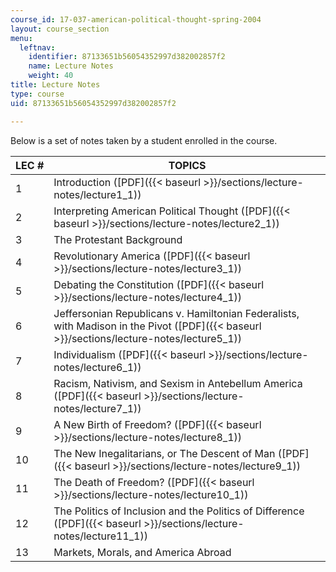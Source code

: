 ```yaml
---
course_id: 17-037-american-political-thought-spring-2004
layout: course_section
menu:
  leftnav:
    identifier: 87133651b56054352997d382002857f2
    name: Lecture Notes
    weight: 40
title: Lecture Notes
type: course
uid: 87133651b56054352997d382002857f2

---
```


Below is a set of notes taken by a student enrolled in the course.

| LEC # | TOPICS |
| --- | --- |
| 1 | Introduction ([PDF]({{< baseurl >}}/sections/lecture-notes/lecture1_1)) |
| 2 | Interpreting American Political Thought ([PDF]({{< baseurl >}}/sections/lecture-notes/lecture2_1)) |
| 3 | The Protestant Background |
| 4 | Revolutionary America ([PDF]({{< baseurl >}}/sections/lecture-notes/lecture3_1)) |
| 5 | Debating the Constitution ([PDF]({{< baseurl >}}/sections/lecture-notes/lecture4_1)) |
| 6 | Jeffersonian Republicans v. Hamiltonian Federalists, with Madison in the Pivot ([PDF]({{< baseurl >}}/sections/lecture-notes/lecture5_1)) |
| 7 | Individualism ([PDF]({{< baseurl >}}/sections/lecture-notes/lecture6_1)) |
| 8 | Racism, Nativism, and Sexism in Antebellum America ([PDF]({{< baseurl >}}/sections/lecture-notes/lecture7_1)) |
| 9 | A New Birth of Freedom? ([PDF]({{< baseurl >}}/sections/lecture-notes/lecture8_1)) |
| 10 | The New Inegalitarians, or The Descent of Man ([PDF]({{< baseurl >}}/sections/lecture-notes/lecture9_1)) |
| 11 | The Death of Freedom? ([PDF]({{< baseurl >}}/sections/lecture-notes/lecture10_1)) |
| 12 | The Politics of Inclusion and the Politics of Difference ([PDF]({{< baseurl >}}/sections/lecture-notes/lecture11_1)) |
| 13 | Markets, Morals, and America Abroad